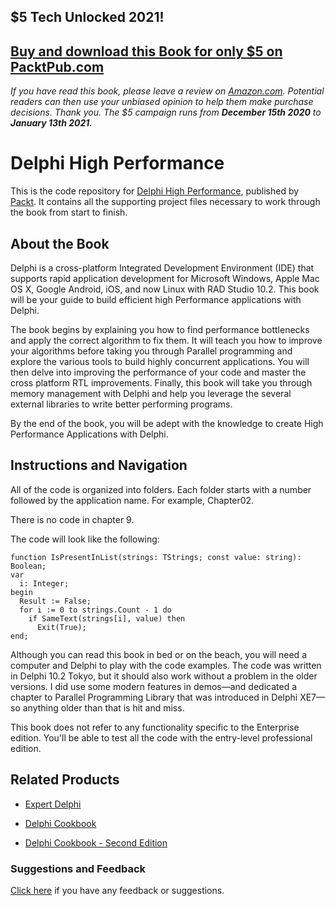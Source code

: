 ## $5 Tech Unlocked 2021!
[Buy and download this Book for only $5 on PacktPub.com](https://www.packtpub.com/product/delphi-high-performance/9781788625456)
-----
*If you have read this book, please leave a review on [Amazon.com](https://www.amazon.com/gp/product/1788625455).     Potential readers can then use your unbiased opinion to help them make purchase decisions. Thank you. The $5 campaign         runs from __December 15th 2020__ to __January 13th 2021.__*

# Delphi High Performance
This is the code repository for [Delphi High Performance](https://www.packtpub.com/application-development/delphi-high-performance?utm_source=github&utm_medium=repository&utm_campaign=9781788625456), published by [Packt](https://www.packtpub.com/?utm_source=github). It contains all the supporting project files necessary to work through the book from start to finish.
## About the Book
Delphi is a cross-platform Integrated Development Environment (IDE) that supports rapid application development for Microsoft Windows, Apple Mac OS X, Google Android, iOS, and now Linux with RAD Studio 10.2. This book will be your guide to build efficient high Performance applications with Delphi.

The book begins by explaining you how to find performance bottlenecks and apply the correct algorithm to fix them. It will teach you how to improve your algorithms before taking you through Parallel programming and explore the various tools to build highly concurrent applications. You will then delve into improving the performance of your code and master the cross platform RTL improvements. Finally, this book will take you through memory management with Delphi and help you leverage the several external libraries to write better performing programs.

By the end of the book, you will be adept with the knowledge to create High Performance Applications with Delphi.

## Instructions and Navigation
All of the code is organized into folders. Each folder starts with a number followed by the application name. For example, Chapter02.

There is no code in chapter 9.

The code will look like the following:
```
function IsPresentInList(strings: TStrings; const value: string): Boolean;
var
  i: Integer;
begin
  Result := False;
  for i := 0 to strings.Count - 1 do 
    if SameText(strings[i], value) then 
      Exit(True);
end;
```

Although you can read this book in bed or on the beach, you will need a computer and Delphi to play with the code examples. The code was written in Delphi 10.2 Tokyo, but it should also work without a problem in the older versions. I did use some modern features in demos—and dedicated a chapter to Parallel Programming Library that was introduced in Delphi XE7—so anything older than that is hit and miss.

This book does not refer to any functionality specific to the Enterprise edition. You'll be able to test all the code with the entry-level professional edition.

## Related Products
* [Expert Delphi](https://www.packtpub.com/application-development/expert-delphi?utm_source=github&utm_medium=repository&utm_campaign=9781786460165)

* [Delphi Cookbook](https://www.packtpub.com/application-development/delphi-cookbook?utm_source=github&utm_medium=repository&utm_campaign=9781783559589)

* [Delphi Cookbook - Second Edition](https://www.packtpub.com/application-development/delphi-cookbook-second-edition?utm_source=github&utm_medium=repository&utm_campaign=9781785287428)

### Suggestions and Feedback
[Click here](https://docs.google.com/forms/d/e/1FAIpQLSe5qwunkGf6PUvzPirPDtuy1Du5Rlzew23UBp2S-P3wB-GcwQ/viewform) if you have any feedback or suggestions.
